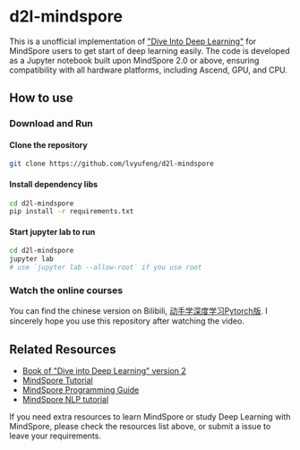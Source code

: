 # d2l-mindspore

This is a unofficial implementation of ["Dive Into Deep Learning"](https://d2l.ai/) for MindSpore users to get start of deep learning easily. The code is developed as a Jupyter notebook built upon MindSpore 2.0 or above, ensuring compatibility with all hardware platforms, including Ascend, GPU, and CPU.

## How to use

### Download and Run

#### Clone the repository

```bash
git clone https://github.com/lvyufeng/d2l-mindspore
```

#### Install dependency libs

```bash
cd d2l-mindspore
pip install -r requirements.txt
```

#### Start jupyter lab to run

```bash
cd d2l-mindspore
jupyter lab
# use `jupyter lab --allow-root` if you use root
```

### Watch the online courses

You can find the chinese version on Bilibili, [动手学深度学习Pytorch版](https://space.bilibili.com/1567748478/channel/seriesdetail?sid=358497).
I sincerely hope you use this repository after watching the video.

## Related Resources

- [Book of "Dive into Deep Learning" version 2](https://zh-v2.d2l.ai/)
- [MindSpore Tutorial](https://www.mindspore.cn/tutorials/zh-CN/r1.5/index.html)
- [MindSpore Programming Guide](https://www.mindspore.cn/docs/programming_guide/zh-CN/r1.5/index.html)
- [MindSpore NLP tutorial](https://github.com/lvyufeng/mindspore-nlp-tutorial)

If you need extra resources to learn MindSpore or study Deep Learning with MindSpore, please check the resources list above, or submit a issue to leave your requirements.
